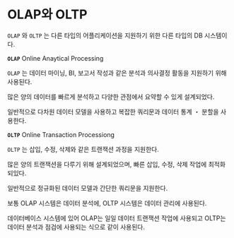 # OLAP와 OLTP

`OLAP` 와 `OLTP` 는 다른 타입의 어플리케이션을 지원하기 위한 다른 타입의 DB 시스템이다.

**`OLAP`** Online Anaytical Processing

`OLAP` 는 데이터 마이닝, BI, 보고서 작성과 같은 분석과 의사결정 활동을 지원하기 위해 사용된다.

많은 양의 데이터를 빠르게 분석하고 다양한 관점에서 요약할 수 있게 설계되었다.

일반적으로 다차원 데이터 모델을 사용하고 복잡한 쿼리문과 데이터 통계 ・ 분할을 사용한다.

**`OLTP`** Online Transaction Processiong

`OLTP` 는 삽입, 수정, 삭제와 같은 트랜잭션 과정을 지원한다.

많은 양의 트랜잭션을 다루기 위해 설계되었으며, 빠른 삽입, 수정, 삭제 작업에 최적화되있다.

일반적으로 정규화된 데이터 모델과 간단한 쿼리문을 지원한다.

보통 OLAP 시스템은 데이터 분석에, OLTP 시스템은 데이터 관리에 사용된다.

데이터베이스 시스템에 있어 OLAP는 일일 데이터 트랜잭션 작업에 사용되고 OLTP는 데이터 분석과 점검에 사용되는 식으로 같이 사용된다.